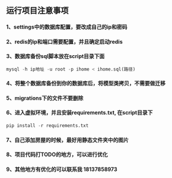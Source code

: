 ## 运行项目注意事项

#### 1、settings中的数据库配置，要改成自己的ip和密码
#### 2、redis的ip和端口需要配置，并且确定启动redis

#### 3、数据库备份sql脚本放在script目录下面
```python
mysql -h ip地址 -u root -p ihome < ihome.sql(路径)
```
#### 4、将整个数据库备份到你的数据库后，将模型类拷贝，不需要做迁移
#### 5、migrations下的文件不要删除
#### 6、进入虚拟环境，并且安装requirements.txt, 在script目录下
```python
pip install -r requirements.txt
```
#### 7、自己添加房屋的时候，最好用静态文件夹中的图片

#### 8、项目代码打TODO的地方，可以进行优化
#### 9、其他地方有优化的可以联系我 18137858973


